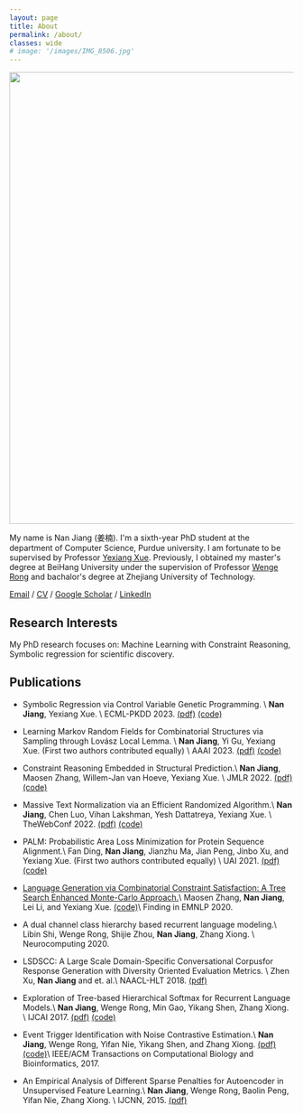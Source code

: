 ```yaml
---
layout: page
title: About
permalink: /about/
classes: wide
# image: '/images/IMG_8506.jpg'
---
```


<!-- ![image](/images/IMG_8506.jpg) -->

<img  height="800" src="/images/IMG_8506.jpg">

My name is Nan Jiang (姜楠). I'm a sixth-year PhD student at the department of Computer Science, Purdue university. 
I am fortunate to be supervised by Professor [Yexiang Xue](https://www.cs.purdue.edu/homes/yexiang/). Previously, I obtained my master's degree at BeiHang University  under the supervision of Professor [Wenge Rong](https://wgrong.github.io/) and bachalor's degree at Zhejiang University of Technology.

[Email](mailto:jiang631@purdue.edu) / [CV](images/CV.pdf) / [Google Scholar](https://scholar.google.com/citations?user=AiMRnWUAAAAJ&hl=en) / [LinkedIn](https://www.linkedin.com/in/jiangnanhugo/)

## Research Interests

My PhD research focuses on: Machine Learning with Constraint Reasoning, Symbolic regression for scientific discovery. 


## Publications

- Symbolic Regression via Control Variable Genetic Programming. \\
**Nan Jiang**, Yexiang Xue. \\
ECML-PKDD 2023.  [(pdf)](https://arxiv.org/abs/2306.08057) [(code)](https://github.com/jiangnanhugo/cvgp)

- Learning Markov Random Fields for Combinatorial Structures via Sampling through Lovász Local Lemma. \\
**Nan Jiang**, Yi Gu, Yexiang Xue. (First two authors contributed equally) \\
AAAI 2023. [(pdf)]((https://ojs.aaai.org/index.php/AAAI/article/view/25516/25288)) [(code)](https://github.com/jiangnanhugo/nelson-cd)


- Constraint Reasoning Embedded in Structural Prediction.\\
**Nan Jiang**, Maosen Zhang, Willem-Jan van Hoeve, Yexiang Xue. \\
JMLR 2022. [(pdf)](https://www.jmlr.org/papers/volume23/21-1484/21-1484.pdf) [(code)](https://jiangnanhugo.github.io/CORE-SP/)

- Massive Text Normalization via an Efficient Randomized Algorithm.\\
**Nan Jiang**, Chen Luo, Vihan Lakshman, Yesh Dattatreya, Yexiang Xue. \\
TheWebConf 2022.
[(pdf)](https://dl.acm.org/doi/pdf/10.1145/3485447.3512015) [(code)](https://bitbucket.org/jiang631/lsh_norm/src/master/)

- PALM: Probabilistic Area Loss Minimization for Protein Sequence Alignment.\\
Fan Ding, **Nan Jiang**, Jianzhu Ma, Jian Peng, Jinbo Xu, and Yexiang Xue. (First two authors contributed equally) \\
UAI 2021. [(pdf)](https://proceedings.mlr.press/v161/ding21c/ding21c.pdf) [(code)](https://github.com/jiangnanhugo/PALM)

- [Language Generation via Combinatorial Constraint Satisfaction: A Tree Search Enhanced Monte-Carlo Approach.](https://aclanthology.org/2020.findings-emnlp.115.pdf)\\
Maosen Zhang, **Nan Jiang**, Lei Li, and Yexiang Xue. [(code)](https://github.com/Milozms/TSMH)\\
Finding in EMNLP 2020.

- A dual channel class hierarchy based recurrent language modeling.\\
Libin Shi, Wenge Rong, Shijie Zhou, **Nan Jiang**, Zhang Xiong.  \\
Neurocomputing 2020.

- LSDSCC: A Large Scale Domain-Specific Conversational Corpusfor Response Generation with Diversity Oriented Evaluation Metrics. \\
Zhen Xu, **Nan Jiang** and et. al.\\
NAACL-HLT 2018.  [(pdf)](https://aclanthology.org/N18-1188.pdf)

- Exploration of Tree-based Hierarchical Softmax for Recurrent Language Models.\\
**Nan Jiang**, Wenge Rong, Min Gao, Yikang Shen, Zhang Xiong. \\
IJCAI 2017. [(pdf)](https://www.ijcai.org/proceedings/2017/0271.pdf) [(code)](https://github.com/jiangnanhugo/lmkit)

- Event Trigger Identification with Noise Contrastive Estimation.\\
**Nan Jiang**, Wenge Rong, Yifan Nie, Yikang Shen, and Zhang Xiong. [(pdf)](https://ieeexplore.ieee.org/stamp/stamp.jsp?arnumber=7936538) [(code)](https://github.com/jiangnanHugo/mlee-nce)\\
IEEE/ACM Transactions on Computational Biology and Bioinformatics, 2017.

- An Empirical Analysis of Different Sparse Penalties for Autoencoder in Unsupervised Feature Learning.\\
**Nan Jiang**, Wenge Rong, Baolin Peng, Yifan Nie, Zhang Xiong. \\
IJCNN, 2015. [(pdf)](https://ieeexplore.ieee.org/stamp/stamp.jsp?tp=&arnumber=7280568)
